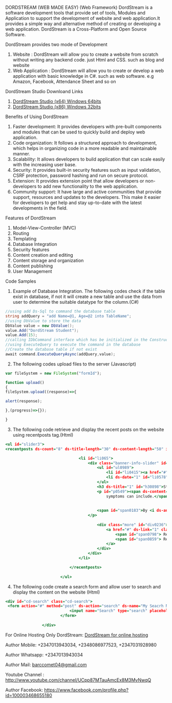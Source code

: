  DORDSTREAM (WEB MADE EASY) (Web Framework)
DordStream is a software development tools that provide set of tools, Modules and Application to support the development of website and web application.It provides a simple way and alternative method of creating or developing a web application. DordStream is a Cross-Platform and Open Source Software.


DordStream provides two mode of Development

1.  Website : DordStream will allow you to create a website from scratch without writing any backend code. just Html and CSS. such as blog and website
2. Web Application : DordStream will allow you to create or develop a web application with basic knowledge in C#. such as web software. e.g Amazon, Facebook, Attendance Sheet and so on

DordStream Studio Downloand Links

1. [DordStream Studio (x64) Windows 64bits ](https://drive.google.com/file/d/1ibLsD-2UK1UM57bSCsHfwBul_V9n4son/view?usp=drive_link)
2. [DordStream Studio (x86) Windows 32bits](https://drive.google.com/file/d/1jweY11ra99uwUSJ0wcyVehHdhD_6PlEQ/view?usp=drive_link)




Benefits of Using DordStream

1. Faster development: It provides developers with pre-built components and modules that can be used to quickly build and deploy web application.
2. Code organization: It follows a structured approach to development, which helps in organizing code in a more readable and maintainable manner.
3. Scalability: It allows developers to build application that can scale easily with the increasing user base.
4. Security: It provides built-in security features such as input validation, CSRF protection, password hashing and run on secure protocol.
5. Extension: It provides extension point that allow developers or non-developers to add new functionality to the web application.
6. Community support: It have large and active communities that provide support, resources and updates to the developers. This make it easier for developers to get help and stay up-to-date with the latest developments in the field.




Features of DordStream

1. Model-View-Controller (MVC)
2. Routing
3. Templating
4. Database Integration
5. Security features
6. Content creation and editing
7. Content storage and organization
8. Content publishing
9. User Management 


Code Samples

1. Example of Database Integration. The following codes check if the table exist in database, if not it will create a new table and use the data from user to determine the suitable datatype for the column.(C#) 

```c#
//using add Ds-Sql to command the database table
string addQuery = "add Name=@1, Age=@2 into TableName";
//using DbValue to store the data
DbValue value = new DbValue();
value.Add("DordStream Student");
value.Add(15);
//calling IDbCommand interface which has be initialized in the Constructor
//using ExecuteQuery to execute the command in the database
//Create the database table if not exist
await command.ExecuteQueryAsync(addQuery,value);

```
2. The following codes upload files to the server (Javascript)

```javascript
var fileSystem = new FileSystem("formId");

function upload()
{
fileSystem.upload((response)=>{

alert(response);

},(progress)=>{});

}
```

3. The following code retrieve and display the recent posts on the website using recentposts tag.(Html)
```htm
<ul id="slider3">
<recentposts ds-count="8" ds-title-length="30" ds-content-length="50" id="callbacks1_s0">

                                <li id="li065">
                                    <div class="banner-info-slider" id="div0736">
                                        <ul id="ul0989">
                                            <li id="li0415"><a href="#" ds-name="1" id="a0988">Blogger</a></li>
                                            <li ds-date="1" id="li0578">30th August 2021</li>
                                        </ul>
                                        <h3 ds-title="1" id="h30898">Stress Full Business Man</h3>
                                        <p id="p0549"><span ds-content="1" id="span0316">Lorem ipsum dolor
                                            symptoms can include.</span>
                                    
                                    
                                        <span id="span0183">By <i ds-author="1" id="i0728">ullamcoman</i></span>
                                    </p>
                                        
                                        <div class="more" id="div0236">
                                            <a href="#" ds-link="1" class="type-1" id="a0944">
                                                <span id="span0798"> Read More </span>
                                                <span id="span0859"> Read More </span>
                                            </a>
                                        </div>
                                    </div>
                                </li>

                            </recentposts>
							
						</ul>
```

4. The following code create a search form and allow user to search and display the content on the website (Html)

```htm
<div id="cd-search" class="cd-search">
 <form action="#" method="post" ds-action="search" ds-name="My Seacrh Name" ds-description="Search Form">
                            <input name="Search" type="search" placeholder="search site" ds-title="1">
                        </form>
				
				</div>

```
For Online Hosting Only DordStream:  [DordStream  for online hosting ](https://drive.google.com/file/d/1DrJd0Gsx5DDNsPN-bFyove_9PLZ7RLS_/view?usp=drive_link)




Author Mobile: +2347013943034, +2348086977523, +2347031928980

Author Whatsapp: +2347013943034

Author Mail: barccomet04@gmail.com

Youtube Channel : http://www.youtube.com/channel/UCpp87MTauAmcEx8M3MvNwqQ 

Author Facebook: https://www.facebook.com/profile.php?id=100003468655180
